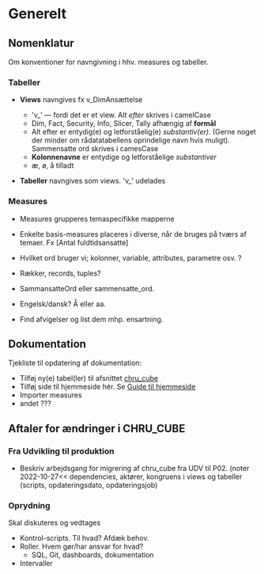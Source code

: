 # Generelt

##	Nomenklatur
Om konventioner for navngivning i hhv. measures og tabeller. 


### Tabeller
- **Views** navngives fx v_DimAnsættelse
  - 'v_' — fordi det er et view. Alt *efter* skrives i camelCase
  - Dim, Fact, Security, Info, Slicer, Tally afhængig af **formål**
  - Alt efter er entydig(e) og letforståelig(e) *substantiv(er)*. (Gerne noget der minder om rådatatabellens oprindelige navn hvis muligt). Sammensatte ord skrives i camesCase
  - **Kolonnenavne** er entydige og letforståelige *substantiver*
  - æ, ø, å tilladt

- **Tabeller** navngives som views. 'v_' udelades 



### Measures
- Measures grupperes temaspecifikke mapperne
- Enkelte basis-measures placeres i diverse, når de bruges på tværs af temaer. Fx [Antal fuldtidsansatte]






- Hvilket ord bruger vi; kolonner, variable, attributes, parametre osv. ? 
- Rækker, records, tuples? 
- SammansatteOrd eller sammensatte_ord. 
- Engelsk/dansk? Å eller aa. 
- Find afvigelser og list dem mhp. ensartning. 

## Dokumentation
Tjekliste til opdatering af dokumentation:
- Tilføj ny(e) tabel(ler) til afsnittet <a href="https://dataogdigitalisering.github.io/dokumentation/chru_cube" target="_blank">chru_cube</a>
- Tilføj side til hjemmeside hér. Se <a href="https://dataogdigitalisering.github.io/dokumentation/GuideTilHjemmeside" target="_blank">Guide til hjemmeside</a>
- Importer measures
- andet ???


##	Aftaler for ændringer i CHRU_CUBE

###	Fra Udvikling til produktion
- Beskriv arbejdsgang for migrering af chru_cube fra UDV til P02. 
(noter 2022-10-27<< dependencies, aktører, kongruens i views og tabeller (scripts, opdateringsdato, opdateringsjob)

###	Oprydning
Skal diskuteres og vedtages
- Kontrol-scripts. Til hvad? Afdæk behov.
- Roller. Hvem gør/har ansvar for hvad?
  - SQL, Git, dashboards, dokumentation
- Intervaller

<!--
##	Om CHRU_
OM KUBER. FORDELE VED AT ARBEJDE MED KUBER<<
Kuben består hovedsageligt af bearbejdet data fra SD. For at blive bekendt med kuben gennemgås her HR Ledelses-dashboardet’s afsnit ét for ét. Du anbefales selv at genskabe modellen i Power BI. 
Du vil i det følgende blive præsenteret for overvejelser ifm. databearbejdning, ETL og measures. 
•	Tabeller, views, measures mm. 
-->
